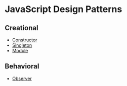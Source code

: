 # JavaScript Design Patterns

## Creational

- [Constructor](https://github.com/leandrotk/js-design-patterns/blob/master/constructor.js)
- [Singleton](https://github.com/leandrotk/js-design-patterns/blob/master/singleton.js)
- [Module](https://github.com/leandrotk/js-design-patterns/blob/master/module.js)

## Behavioral

- [Observer](https://github.com/leandrotk/js-design-patterns/blob/master/observer.js)
